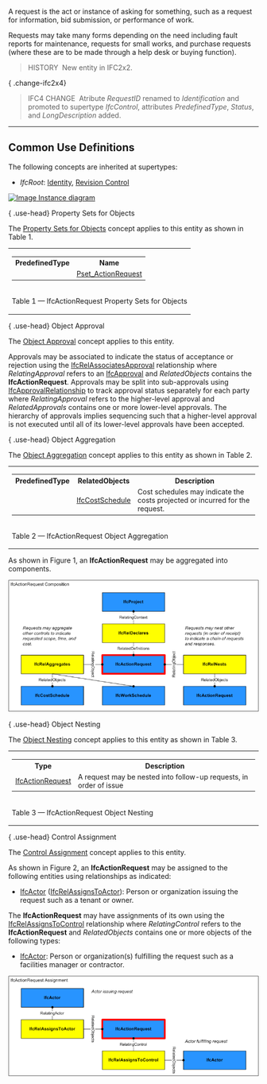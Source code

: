 ﻿A request is the act or instance of asking for something, such as a request for information, bid submission, or performance of work.

Requests may take many forms depending on the need including fault reports for maintenance, requests for small works, and purchase requests (where these are to be made through a help desk or buying function).

> HISTORY&nbsp; New entity in IFC2x2.

{ .change-ifc2x4}
> IFC4 CHANGE&nbsp; Atribute _RequestID_ renamed to _Identification_ and promoted to supertype _IfcControl_, attributes _PredefinedType_, _Status_, and _LongDescription_ added.

___
## Common Use Definitions
The following concepts are inherited at supertypes:

* _IfcRoot_: [Identity](../../templates/identity.htm), [Revision Control](../../templates/revision-control.htm)

[![Image](../../../img/diagram.png)&nbsp;Instance diagram](../../../annex/annex-d/common-use-definitions/ifcactionrequest.htm)

{ .use-head}
Property Sets for Objects

The [Property Sets for Objects](../../templates/property-sets-for-objects.htm) concept applies to this entity as shown in Table 1.

<table>
<tr><td>
<table class="gridtable">
<tr><th><b>PredefinedType</b></th><th><b>Name</b></th></tr>
<tr><td>&nbsp;</td><td><a href="../../psd/ifcsharedmgmtelements/Pset_ActionRequest.xml">Pset_ActionRequest</a></td></tr>
</table>
</td></tr>
<tr><td><p class="table">Table 1 &mdash; IfcActionRequest Property Sets for Objects</p></td></tr></table>

  
  
{ .use-head}
Object Approval

The [Object Approval](../../templates/object-approval.htm) concept applies to this entity.

Approvals may be associated to indicate the status of acceptance or rejection using the [IfcRelAssociatesApproval](../../ifccontrolextension/lexical/ifcrelassociatesapproval.htm) relationship where _RelatingApproval_ refers to an [IfcApproval](../../ifcapprovalresource/lexical/ifcapproval.htm) and _RelatedObjects_ contains the **IfcActionRequest**. Approvals may be split into sub-approvals using [IfcApprovalRelationship](../../ifcapprovalresource/lexical/ifcapprovalrelationship.htm) to track approval status separately for each party where _RelatingApproval_ refers to the higher-level approval and _RelatedApprovals_ contains one or more lower-level approvals. The hierarchy of approvals implies sequencing such that a higher-level approval is not executed until all of its lower-level approvals have been accepted.

  
  
{ .use-head}
Object Aggregation

The [Object Aggregation](../../templates/object-aggregation.htm) concept applies to this entity as shown in Table 2.

<table>
<tr><td>
<table class="gridtable">
<tr><th><b>PredefinedType</b></th><th><b>RelatedObjects</b></th><th><b>Description</b></th></tr>
<tr><td>&nbsp;</td><td><a href="../../ifcsharedmgmtelements/lexical/ifccostschedule.htm">IfcCostSchedule</a></td><td>Cost schedules may indicate the costs projected or incurred for the request.</td></tr>
</table>
</td></tr>
<tr><td><p class="table">Table 2 &mdash; IfcActionRequest Object Aggregation</p></td></tr></table>

As shown in Figure 1, an **IfcActionRequest** may be aggregated into components.

!["Composition Use Definition"](../../../../../../figures/ifcactionrequest-composition.png "Figure 1 &mdash; Action request composition")

  
  
{ .use-head}
Object Nesting

The [Object Nesting](../../templates/object-nesting.htm) concept applies to this entity as shown in Table 3.

<table>
<tr><td>
<table class="gridtable">
<tr><th><b>Type</b></th><th><b>Description</b></th></tr>
<tr><td><a href="../../ifcsharedmgmtelements/lexical/ifcactionrequest.htm">IfcActionRequest</a></td><td>A request may be nested into follow-up requests, in order of issue</td></tr>
</table>
</td></tr>
<tr><td><p class="table">Table 3 &mdash; IfcActionRequest Object Nesting</p></td></tr></table>

  
  
{ .use-head}
Control Assignment

The [Control Assignment](../../templates/control-assignment.htm) concept applies to this entity.

As shown in Figure 2, an **IfcActionRequest** may be assigned to the following entities using relationships as indicated:

* [IfcActor](../../ifckernel/lexical/ifcactor.htm) ([IfcRelAssignsToActor](../../ifckernel/lexical/ifcrelassignstoactor.htm)): Person or organization issuing the request such as a tenant or owner.

The **IfcActionRequest** may have assignments of its own using the [IfcRelAssignsToControl](../../ifckernel/lexical/ifcrelassignstocontrol.htm) relationship where _RelatingControl_ refers to the **IfcActionRequest** and _RelatedObjects_ contains one or more objects of the following types:

* [IfcActor](../../ifckernel/lexical/ifcactor.htm): Person or organization(s) fulfilling the request such as a facilities manager or contractor. 

!["Assignment Use Definition"](../../../../../../figures/ifcactionrequest-assignment.png "Figure 2 &mdash; Action request assignment")